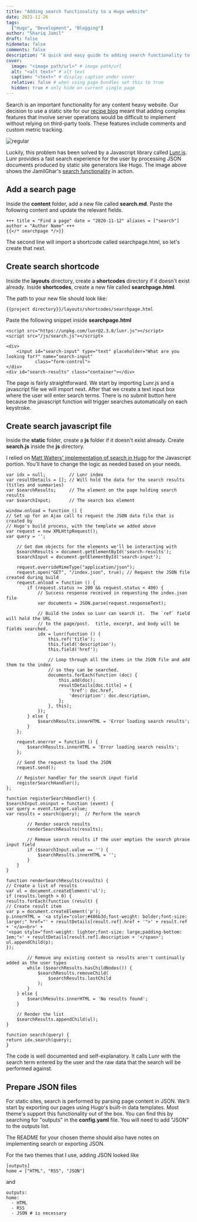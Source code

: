 ```yaml
---
title: "Adding search functionality to a Hugo website"
date: 2021-11-26
tags:
  ["Hugo", "Development", "Blogging"]
author: "Shariq Jamil"
draft: false
hidemeta: false
comments: false
description: "A quick and easy guide to adding search functionality to Hugo or other static site generators"
cover:
  image: "<image path/url>" # image path/url
  alt: "<alt text>" # alt text
  caption: "<text>" # display caption under cover
  relative: false # when using page bundles set this to true
  hidden: true # only hide on current single page
---
```


Search is an important functionality for any content heavy website. Our decision to use a static site for our 
[recipe blog](http://www.jamilghar.com) meant that adding complex features that involve server operations would be difficult to implement without relying on 
third-party tools. These features include comments and custom metric tracking. 

![regular](search.png)

Luckily, this problem has been solved by a Javascript library called [Lunr.js](https://lunrjs.com/). Lunr provides a 
fast search experience for the user by processing JSON documents produced by static site generators like Hugo. The image 
above shows the JamilGhar's [search functionality](https://www.jamilghar.com/search/) in action. 

## Add a search page
Inside the **content** folder, add a new file called **search.md**. Paste the following content and update the relevant
fields. 

    +++ title = "Find a page" date = "2020-11-12" aliases = ["search"] author = "Author Name" +++
    {{</* searchpage */>}}

The second line will import a shortcode called searchpage.html, so let's create that next. 

## Create search shortcode

Inside the **layouts** directory, create a **shortcodes** directory if it doesn't exist already. Inside **shortcodes**,
create a new file called **searchpage.html**.

The path to your new file should look like:

    {{project directory}}/layouts/shortcodes/searchpage.html

Paste the following snippet inside **searchpage.html**

    <script src="https://unpkg.com/lunr@2.3.8/lunr.js"></script>
    <script src="/js/search.js"></script>
    
    <div>
        <input id="search-input" type="text" placeholder="What are you looking for?" name="search-input"
               class="form-control">
    </div>
    <div id="search-results" class="container"></div>

The page is fairly straightforward. We start by importing Lunr.js and a javascript file we will import next. After that 
we create a text input box where the user will enter search terms. There is no submit button here because the javascript
function will trigger searches automatically on each keystroke. 

## Create search javascript file

Inside the **static** folder, create a **js** folder if it doesn't exist already. Create **search.js** inside the **js**
directory. 

I relied on [Matt Walters' implementation of search in Hugo](https://www.mattwalters.net/posts/2018-03-28-hugo-and-lunr/)
for the Javascript portion. You'll have to change the logic as needed based on your needs. 
    
    var idx = null;         // Lunr index
    var resultDetails = []; // Will hold the data for the search results (titles and summaries)
    var $searchResults;     // The element on the page holding search results
    var $searchInput;       // The search box element
    
    window.onload = function () {
    // Set up for an Ajax call to request the JSON data file that is created by
    // Hugo's build process, with the template we added above
    var request = new XMLHttpRequest();
    var query = '';
    
        // Get dom objects for the elements we'll be interacting with
        $searchResults = document.getElementById('search-results');
        $searchInput = document.getElementById('search-input');
    
        request.overrideMimeType("application/json");
        request.open("GET", "/index.json", true); // Request the JSON file created during build
        request.onload = function () {
            if (request.status >= 200 && request.status < 400) {
                // Success response received in requesting the index.json file
                var documents = JSON.parse(request.responseText);
    
                // Build the index so Lunr can search it.  The `ref` field will hold the URL
                // to the page/post.  title, excerpt, and body will be fields searched.
                idx = lunr(function () {
                    this.ref('title');
                    this.field('description');
                    this.field('href');
    
                    // Loop through all the items in the JSON file and add them to the index
                    // so they can be searched.
                    documents.forEach(function (doc) {
                        this.add(doc);
                        resultDetails[doc.title] = {
                            'href': doc.href,
                            'description': doc.description,
                        };
                    }, this);
                });
            } else {
                $searchResults.innerHTML = 'Error loading search results';
            }
        };
    
        request.onerror = function () {
            $searchResults.innerHTML = 'Error loading search results';
        };
    
        // Send the request to load the JSON
        request.send();
    
        // Register handler for the search input field
        registerSearchHandler();
    };
    
    function registerSearchHandler() {
    $searchInput.oninput = function (event) {
    var query = event.target.value;
    var results = search(query);  // Perform the search
    
            // Render search results
            renderSearchResults(results);
    
            // Remove search results if the user empties the search phrase input field
            if ($searchInput.value == '') {
                $searchResults.innerHTML = '';
            }
        }
    }
    
    function renderSearchResults(results) {
    // Create a list of results
    var ul = document.createElement('ul');
    if (results.length > 0) {
    results.forEach(function (result) {
    // Create result item
    var p = document.createElement('p');
    p.innerHTML = '<a style="color:#486b3d;font-weight: bolder;font-size: larger;" href="' + resultDetails[result.ref].href + '">' + result.ref + '</a><br>' +
    '<span style="font-weight: lighter;font-size: large;padding-bottom: 1em;">' + resultDetails[result.ref].description + '</span>';
    ul.appendChild(p);
    });
    
            // Remove any existing content so results aren't continually added as the user types
            while ($searchResults.hasChildNodes()) {
                $searchResults.removeChild(
                    $searchResults.lastChild
                );
            }
        } else {
            $searchResults.innerHTML = 'No results found';
        }
    
        // Render the list
        $searchResults.appendChild(ul);
    }
    
    function search(query) {
    return idx.search(query);
    }

The code is well documented and self-explanatory. It calls Lunr with the search term entered by the user and the raw data
that the search will be performed against. 

## Prepare JSON files
For static sites, search is performed by parsing page content in JSON. We'll start by exporting our pages using Hugo's 
built-in data templates. Most theme's support this functionality out of the box. You can find this by searching for 
"outputs" in the **config.yaml** file. You will need to add "JSON" to the outputs list. 

The README for your chosen theme should also have notes on implementing search or exporting JSON. 

For the two themes that I use, adding JSON looked like

    [outputs]
    home = ["HTML", "RSS", "JSON"]

and 

    outputs:
    home:
      - HTML
      - RSS
      - JSON # is necessary
